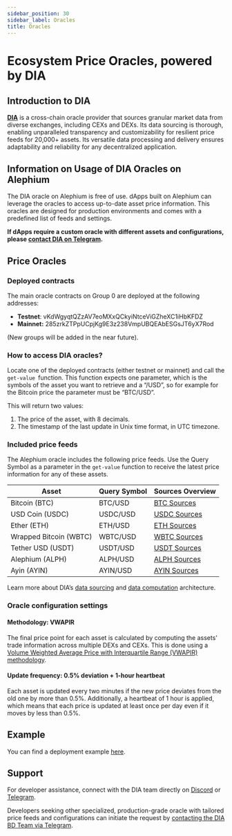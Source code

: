 ```yaml
---
sidebar_position: 30
sidebar_label: Oracles
title: Oracles
---
```


# Ecosystem Price Oracles, powered by DIA

## Introduction to DIA 

**[DIA](https://diadata.org/)** is a cross-chain oracle provider that sources granular market data from diverse exchanges, including CEXs and DEXs. Its data sourcing is thorough, enabling unparalleled transparency and customizability for resilient price feeds for 20,000+ assets. Its versatile data processing and delivery ensures adaptability and reliability for any decentralized application.

## Information on Usage of DIA Oracles on Alephium

The DIA oracle on Alephium is free of use. dApps built on Alephium can leverage the oracles to access up-to-date asset price information. This oracles are designed for production environments and comes with a predefined list of feeds and settings.

**If dApps require a custom oracle with different assets and configurations, please [contact DIA on Telegram](https://t.me/diabdteam).**

## Price Oracles

### Deployed contracts

The main oracle contracts on Group 0 are deployed at the following addresses: 

- **Testnet**: vKdWgyqtQZzAV7eoMXxQCkyiNtceViGZheXC1iHbKFDZ
- **Mainnet:** 285zrkZTPpUCpjKg9E3z238VmpUBQEAbESGsJT6yX7Rod

(New groups will be added in the near future).

### How to access DIA oracles?

Locate one of the deployed contracts (either testnet or mainnet) and call the `get-value `function. This function expects one parameter, which is the symbols of the asset you want to retrieve and a “/USD”, so for example for the Bitcoin price the parameter must be “BTC/USD”.

This will return two values:

1. The price of the asset, with 8 decimals.
2. The timestamp of the last update in Unix time format, in UTC timezone.

### Included price feeds

The Alephium oracle includes the following price feeds. Use the Query Symbol as a parameter in the `get-value` function to receive the latest price information for any of these assets.

| Asset | Query Symbol | Sources Overview |
| ----------- | ----------- | ------|
| Bitcoin (BTC) | BTC/USD | [BTC Sources](https://www.diadata.org/app/price/asset/Bitcoin/0x0000000000000000000000000000000000000000/) |
| USD Coin (USDC) | USDC/USD | [USDC Sources](https://www.diadata.org/app/price/asset/Ethereum/0xA0b86991c6218b36c1d19D4a2e9Eb0cE3606eB48/) |
| Ether (ETH) | ETH/USD | [ETH Sources](https://www.diadata.org/app/price/asset/Ethereum/0x0000000000000000000000000000000000000000/) |
| Wrapped Bitcoin (WBTC) | WBTC/USD | [WBTC Sources](https://www.diadata.org/app/price/asset/Ethereum/0x2260FAC5E5542a773Aa44fBCfeDf7C193bc2C599/) |
| Tether USD (USDT) | USDT/USD | [USDT Sources](https://www.diadata.org/app/price/asset/Ethereum/0xdAC17F958D2ee523a2206206994597C13D831ec7/) |
| Alephium (ALPH) | ALPH/USD | [ALPH Sources](https://www.diadata.org/app/price/asset/Alephium/tgx7VNFoP9DJiFMFgXXtafQZkUvyEdDHT9ryamHJYrjq/) |
| Ayin (AYIN) | AYIN/USD | [AYIN Sources](https://www.diadata.org/app/price/asset/Alephium/vT49PY8ksoUL6NcXiZ1t2wAmC7tTPRfFfER8n3UCLvXy/) |

Learn more about DIA’s [data sourcing](https://docs.diadata.org/introduction/dia-technical-structure/data-sourcing) and [data computation](https://docs.diadata.org/introduction/dia-technical-structure/data-computation) architecture.


### Oracle configuration settings

#### Methodology: VWAPIR

The final price point for each asset is calculated by computing the assets' trade information across multiple DEXs and CEXs. This is done using a [Volume Weighted Average Price with Interquartile Range (VWAPIR) methodology](https://docs.diadata.org/products/token-price-feeds/exchangeprices/vwapir-volume-weighted-average-price-with-interquartile-range-filter).

#### Update frequency: 0.5% deviation + 1-hour heartbeat

Each asset is updated every two minutes if the new price deviates from the old one by more than 0.5%. Additionally, a heartbeat of 1 hour is applied, which means that each price is updated at least once per day even if it moves by less than 0.5%.

## Example

You can find a deployment example [here](https://github.com/alephium/ralph-example/tree/master/call-oracle/contracts).

## Support

For developer assistance, connect with the DIA team directly on [Discord](https://discord.gg/ZvGjVY5uvs) or [Telegram](https://t.me/diadata_org).

Developers seeking other specialized, production-grade oracle with tailored price feeds and configurations can initiate the request by [contacting the DIA BD Team via Telegram](https://t.me/diabdteam).
